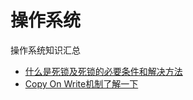 # 操作系统
操作系统知识汇总

- [什么是死锁及死锁的必要条件和解决方法](https://blog.csdn.net/abigale1011/article/details/6450845)
- [Copy On Write机制了解一下](https://juejin.im/post/5bd96bcaf265da396b72f855)
